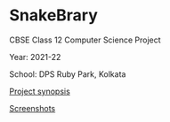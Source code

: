 # SnakeBrary

CBSE Class 12 Computer Science Project

Year: 2021-22

School: DPS Ruby Park, Kolkata

[Project synopsis](https://raw.githubusercontent.com/rnayabed/SnakeBrary/master/synopsis.pdf)

[Screenshots](https://github.com/rnayabed/SnakeBrary/blob/master/screenshots/README.md)